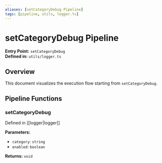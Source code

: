 ```yaml
---
aliases: [setCategoryDebug Pipeline]
tags: [pipeline, utils, logger.ts]
---
```


# setCategoryDebug Pipeline

**Entry Point:** `setCategoryDebug`  
**Defined in:** `utils/logger.ts`  

## Overview

This document visualizes the execution flow starting from `setCategoryDebug`.

## Pipeline Functions

### setCategoryDebug

Defined in [[logger|logger]]

**Parameters:**

- `category`: `string`
- `enabled`: `boolean`

**Returns:** `void`

